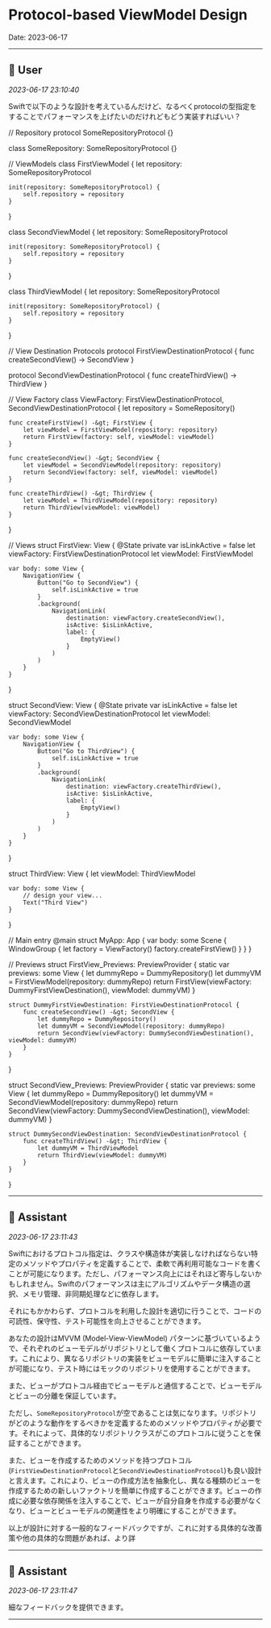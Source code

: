 # Protocol-based ViewModel Design

Date: 2023-06-17

---

## 👤 User
*2023-06-17 23:10:40*

Swiftで以下のような設計を考えているんだけど、なるべくprotocolの型指定をすることでパフォーマンスを上げたいのだけれどもどう実装すればいい？

// Repository
protocol SomeRepositoryProtocol {}

class SomeRepository: SomeRepositoryProtocol {}

// ViewModels
class FirstViewModel {
    let repository: SomeRepositoryProtocol

    init(repository: SomeRepositoryProtocol) {
        self.repository = repository
    }
}

class SecondViewModel {
    let repository: SomeRepositoryProtocol

    init(repository: SomeRepositoryProtocol) {
        self.repository = repository
    }
}

class ThirdViewModel {
    let repository: SomeRepositoryProtocol

    init(repository: SomeRepositoryProtocol) {
        self.repository = repository
    }
}

// View Destination Protocols
protocol FirstViewDestinationProtocol {
    func createSecondView() -&gt; SecondView
}

protocol SecondViewDestinationProtocol {
    func createThirdView() -&gt; ThirdView
}

// View Factory
class ViewFactory: FirstViewDestinationProtocol, SecondViewDestinationProtocol {
    let repository = SomeRepository()

    func createFirstView() -&gt; FirstView {
        let viewModel = FirstViewModel(repository: repository)
        return FirstView(factory: self, viewModel: viewModel)
    }

    func createSecondView() -&gt; SecondView {
        let viewModel = SecondViewModel(repository: repository)
        return SecondView(factory: self, viewModel: viewModel)
    }

    func createThirdView() -&gt; ThirdView {
        let viewModel = ThirdViewModel(repository: repository)
        return ThirdView(viewModel: viewModel)
    }
}

// Views
struct FirstView: View {
    @State private var isLinkActive = false
    let viewFactory: FirstViewDestinationProtocol
    let viewModel: FirstViewModel

    var body: some View {
        NavigationView {
            Button("Go to SecondView") {
                self.isLinkActive = true
            }
            .background(
                NavigationLink(
                    destination: viewFactory.createSecondView(),
                    isActive: $isLinkActive,
                    label: {
                        EmptyView()
                    }
                )
            )
        }
    }
}

struct SecondView: View {
    @State private var isLinkActive = false
    let viewFactory: SecondViewDestinationProtocol
    let viewModel: SecondViewModel

    var body: some View {
        NavigationView {
            Button("Go to ThirdView") {
                self.isLinkActive = true
            }
            .background(
                NavigationLink(
                    destination: viewFactory.createThirdView(),
                    isActive: $isLinkActive,
                    label: {
                        EmptyView()
                    }
                )
            )
        }
    }
}

struct ThirdView: View {
    let viewModel: ThirdViewModel

    var body: some View {
        // design your view...
        Text("Third View")
    }
}

// Main entry
@main
struct MyApp: App {
    var body: some Scene {
        WindowGroup {
            let factory = ViewFactory()
            factory.createFirstView()
        }
    }
}

// Previews
struct FirstView_Previews: PreviewProvider {
    static var previews: some View {
        let dummyRepo = DummyRepository()
        let dummyVM = FirstViewModel(repository: dummyRepo)
        return FirstView(viewFactory: DummyFirstViewDestination(), viewModel: dummyVM)
    }

    struct DummyFirstViewDestination: FirstViewDestinationProtocol {
        func createSecondView() -&gt; SecondView {
            let dummyRepo = DummyRepository()
            let dummyVM = SecondViewModel(repository: dummyRepo)
            return SecondView(viewFactory: DummySecondViewDestination(), viewModel: dummyVM)
        }
    }
}

struct SecondView_Previews: PreviewProvider {
    static var previews: some View {
        let dummyRepo = DummyRepository()
        let dummyVM = SecondViewModel(repository: dummyRepo)
        return SecondView(viewFactory: DummySecondViewDestination(), viewModel: dummyVM)
    }

    struct DummySecondViewDestination: SecondViewDestinationProtocol {
        func createThirdView() -&gt; ThirdView {
            let dummyVM = ThirdViewModel
            return ThirdView(viewModel: dummyVM)
        }
    }
}

---

## 🤖 Assistant
*2023-06-17 23:11:43*

Swiftにおけるプロトコル指定は、クラスや構造体が実装しなければならない特定のメソッドやプロパティを定義することで、柔軟で再利用可能なコードを書くことが可能になります。ただし、パフォーマンス向上にはそれほど寄与しないかもしれません。Swiftのパフォーマンスは主にアルゴリズムやデータ構造の選択、メモリ管理、非同期処理などに依存します。

それにもかかわらず、プロトコルを利用した設計を適切に行うことで、コードの可読性、保守性、テスト可能性を向上させることができます。

あなたの設計はMVVM (Model-View-ViewModel) パターンに基づいているようで、それぞれのビューモデルがリポジトリとして働くプロトコルに依存しています。これにより、異なるリポジトリの実装をビューモデルに簡単に注入することが可能になり、テスト時にはモックのリポジトリを使用することができます。

また、ビューがプロトコル経由でビューモデルと通信することで、ビューモデルとビューの分離を保証しています。

ただし、`SomeRepositoryProtocol`が空であることは気になります。リポジトリがどのような動作をするべきかを定義するためのメソッドやプロパティが必要です。それによって、具体的なリポジトリクラスがこのプロトコルに従うことを保証することができます。

また、ビューを作成するためのメソッドを持つプロトコル(`FirstViewDestinationProtocol`と`SecondViewDestinationProtocol`)も良い設計と言えます。これにより、ビューの作成方法を抽象化し、異なる種類のビューを作成するための新しいファクトリを簡単に作成することができます。ビューの作成に必要な依存関係を注入することで、ビューが自分自身を作成する必要がなくなり、ビューとビューモデルの関連性をより明確にすることができます。

以上が設計に対する一般的なフィードバックですが、これに対する具体的な改善策や他の具体的な問題があれば、より詳

---

## 🤖 Assistant
*2023-06-17 23:11:47*

細なフィードバックを提供できます。

---
